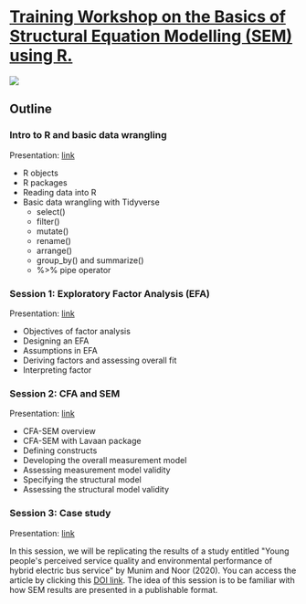 # [Training Workshop on the Basics of Structural Equation Modelling (SEM) using R.](https://chris-allones.github.io/SEM-R-training/index.html)

![](https://chris-allones.github.io/SEM-R-training/images/preview.png)

## Outline

### Intro to R and basic data wrangling
Presentation: [link](https://chris-allones.github.io/trainings/SEM_presentation/00_intro_r/introR.html)
- R objects
- R packages
- Reading data into R
- Basic data wrangling with Tidyverse
    - select()
    - filter()
    - mutate()
    - rename()
    - arrange()
    - group_by() and summarize()
    - %>% pipe operator

### Session 1: Exploratory Factor Analysis (EFA)
Presentation: [link](https://chris-allones.github.io/trainings/SEM_presentation/01_efa/efa_presentation.html)

- Objectives of factor analysis
- Designing an EFA
- Assumptions in EFA
- Deriving factors and assessing overall fit
- Interpreting factor

### Session 2: CFA and SEM
Presentation: [link](https://chris-allones.github.io/trainings/SEM_presentation/02_cfa_sem/cfa_sem_presentation.html)

- CFA-SEM overview
- CFA-SEM with Lavaan package
- Defining constructs
- Developing the overall measurement model
- Assessing measurement model validity
- Specifying the structural model
- Assessing the structural model validity

### Session 3: Case study
Presentation: [link](https://chris-allones.github.io/trainings/SEM_presentation/03_case_study/03_case_study.html)

In this session, we will be replicating the results of a study entitled "Young people's perceived service quality and environmental performance of hybrid electric bus service" by Munim and Noor (2020). You can access the article by clicking this [DOI link](https://doi.org/10.1016/j.tbs.2020.03.003). The idea of this session is to be familiar with how SEM results are presented in a publishable format.
